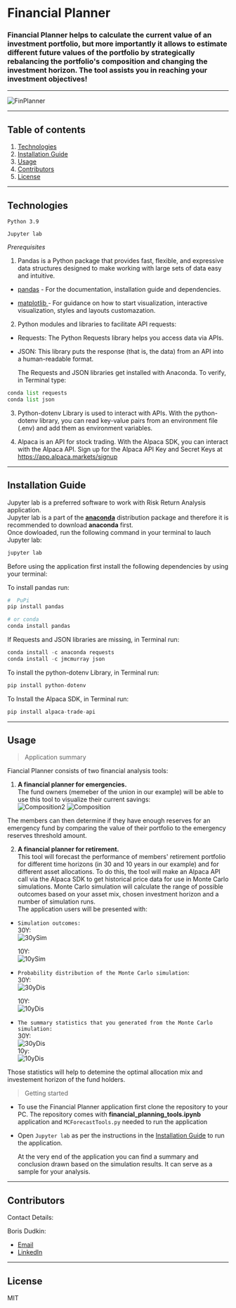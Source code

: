 # Financial Planner

### Financial Planner helps to calculate the current value of an investment portfolio, but more importantly it allows to estimate different future values of the portfolio by strategically rebalancing the portfolio's composition and changing the investment horizon. The tool assists you in reaching your investment objectives!

---

![FinPlanner](/images/Fin_plan.jpg)

---

## Table of contents

1. [Technologies](#technologies)
2. [Installation Guide](#installation-guide)
3. [Usage](#usage)
4. [Contributors](#contributors)
5. [License](#license)

---

## Technologies

`Python 3.9`

`Jupyter lab`

_Prerequisites_

1. Pandas is a Python package that provides fast, flexible, and expressive data structures designed to make working with large sets of data easy and intuitive.

- [pandas](https://github.com/pandas-dev/pandas) - For the documentation, installation guide and dependencies.

- [matplotlib ](https://matplotlib.org/) - For guidance on how to start visualization, interactive visualization, styles and layouts customazation.

2. Python modules and libraries to facilitate API requests:

- Requests: The Python Requests library helps you access data via APIs.

- JSON: This library puts the response (that is, the data) from an API into a human-readable format.

  The Requests and JSON libraries get installed with Anaconda. To verify, in Terminal type:

```python
conda list requests
conda list json
```

3. Python-dotenv Library is used to interact with APIs. With the python-dotenv library, you can read key-value pairs from an environment file (.env) and add them as environment variables.

4. Alpaca is an API for stock trading. With the Alpaca SDK, you can interact with the Alpaca API. Sign up for the Alpaca API Key and Secret Keys at https://app.alpaca.markets/signup

---

## Installation Guide

Jupyter lab is a preferred software to work with Risk Return Analysis application.<br/> Jupyter lab is a part of the **[anaconda](https://www.anaconda.com/)** distribution package and therefore it is recommended to download **anaconda** first.<br/> Once dowloaded, run the following command in your terminal to lauch Jupyter lab:

```python
jupyter lab
```

Before using the application first install the following dependencies by using your terminal:

To install pandas run:

```python
#  PuPi
pip install pandas
```

```python
# or conda
conda install pandas
```

If Requests and JSON libraries are missing, in Terminal run:

```python
conda install -c anaconda requests
conda install -c jmcmurray json
```

To install the python-dotenv Library, in Terminal run:

```python
pip install python-dotenv
```

To Install the Alpaca SDK, in Terminal run:

```python
pip install alpaca-trade-api
```

---

## Usage

> Application summary<br/>

Fiancial Planner consists of two financial analysis tools:

1. **A financial planner for emergencies.**<br/>The fund owners (memeber of the union in our example) will be able to use this tool to visualize their current savings:<br/>
   ![Composition2](/images/Portf_comp.PNG)
   ![Composition](/images/Composition.PNG)

The members can then determine if they have enough reserves for an emergency fund by comparing the value of their portfolio to the emergency reserves threshold amount.

2. **A financial planner for retirement.** <br/>This tool will forecast the performance of members' retirement portfolio for different time horizons (in 30 and 10 years in our example) and for different asset allocations. To do this, the tool will make an Alpaca API call via the Alpaca SDK to get historical price data for use in Monte Carlo simulations. Monte Carlo simulation will calculate the range of possible outcomes based on your asset mix, chosen investment horizon and a number of simulation runs.<br/> The application users will be presented with:

- `Simulation outcomes:`<br/>
  30Y:<br/>
  ![30ySim](/images/MC_30year_sim_plot.png)<br/>

  10Y:<br/>
  ![10ySim](/images/MC_10year_sim_plot.png)

- `Probability distribution of the Monte Carlo simulation`:<br/>
  30Y:<br/>
  ![30yDis](/images/MC_30year_dist_plot.png)<br/>

  10Y:<br/>
  ![10yDis](/images/MC_10year_dist_plot.png)

- `The summary statistics that you generated from the Monte Carlo simulation:`<br/>
  30Y:<br/>
  ![30yDis](/images/30y_Stats.PNG)<br/>
  10y:<br/>
  ![10yDis](/images/10y_Stats.PNG)
  <br/>

Those statistics will help to detemine the optimal allocation mix and investement horizon of the fund holders.

> Getting started<br/>

- To use the Financial Planner application first clone the repository to your PC. The repository comes with **financial_planning_tools.ipynb** application and `MCForecastTools.py` needed to run the application <br/>
- Open `Jupyter lab` as per the instructions in the [Installation Guide](#installation-guide) to run the application.<br/>

  At the very end of the application you can find a summary and conclusion drawn based on the simulation results. It can serve as a sample for your analysis.

---

## Contributors

Contact Details:

Boris Dudkin:

- [Email](boris.dudkin@gmail.com)
- [LinkedIn](www.linkedin.com/in/Boris-Dudkin)

---

## License

MIT

